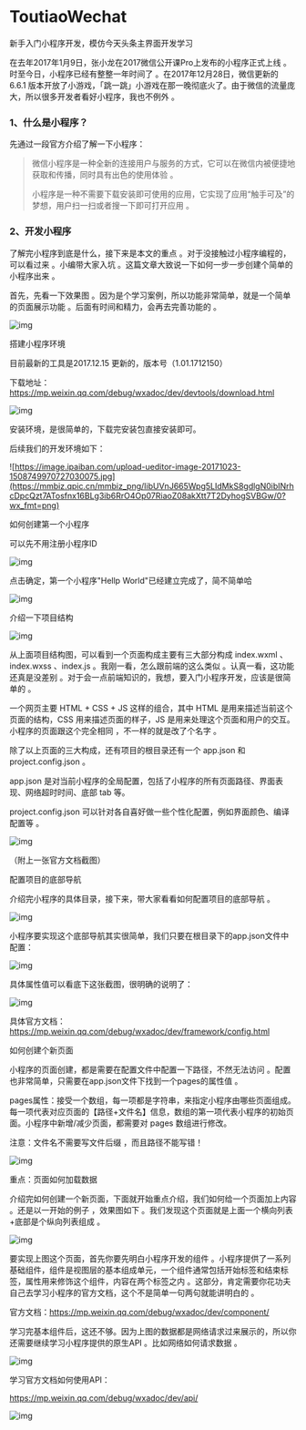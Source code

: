# ToutiaoWechat
新手入门小程序开发，模仿今天头条主界面开发学习



在去年2017年1月9日，张小龙在2017微信公开课Pro上发布的小程序正式上线 。时至今日，小程序已经有整整一年时间了 。在2017年12月28日，微信更新的 6.6.1 版本开放了小游戏，「跳一跳」小游戏在那一晚彻底火了。由于微信的流量庞大，所以很多开发者看好小程序，我也不例外 。

### **1、什么是小程序？**

先通过一段官方介绍了解一下小程序：

> 微信小程序是一种全新的连接用户与服务的方式，它可以在微信内被便捷地获取和传播，同时具有出色的使用体验 。
>
> 小程序是一种不需要下载安装即可使用的应用，它实现了应用“触手可及”的梦想，用户扫一扫或者搜一下即可打开应用 。

### **2、开发小程序**

了解完小程序到底是什么，接下来是本文的重点 。对于没接触过小程序编程的，可以看过来 。小编带大家入坑 。这篇文章大致说一下如何一步一步创建个简单的小程序出来 。

首先，先看一下效果图 。因为是个学习案例，所以功能非常简单，就是一个简单的页面展示功能 。后面有时间和精力，会再去完善功能的 。

![img](https://mmbiz.qpic.cn/mmbiz_gif/IibUVnJ665Wpg5LIdMkS8gdlgN0ibINrhcBZKWiak4epn9NT9FmgeSicgfmZuKWyboJ46u9ticJyktD57cdkl1QHviag/0?wx_fmt=gif)

搭建小程序环境

目前最新的工具是2017.12.15 更新的，版本号（1.01.1712150）

下载地址：https://mp.weixin.qq.com/debug/wxadoc/dev/devtools/download.html

![img](https://mmbiz.qlogo.cn/mmbiz_png/IibUVnJ665Wpg5LIdMkS8gdlgN0ibINrhceZo9AX8NC2tPUgyEjLlamgW8VOVBBpts3pdAjdETUxNYZoVR629tRQ/0?wx_fmt=png)

安装环境，是很简单的，下载完安装包直接安装即可。

后续我们的开发环境如下：

![https://image.ipaiban.com/upload-ueditor-image-20171023-1508749970727030075.jpg](https://mmbiz.qpic.cn/mmbiz_png/IibUVnJ665Wpg5LIdMkS8gdlgN0ibINrhcDpcQzt7ATosfnx16BLg3ib6RrO4Op07RiaoZ08akXtt7T2DyhogSVBGw/0?wx_fmt=png)

如何创建第一个小程序

可以先不用注册小程序ID

![img](https://mmbiz.qlogo.cn/mmbiz_png/IibUVnJ665Wpg5LIdMkS8gdlgN0ibINrhc64KKYIUEd9btVhygdo0MhcThO1wGWd5xqzUx5BSAcPlYGfHYPPNWKw/0?wx_fmt=png)

点击确定，第一个小程序"Hellp World"已经建立完成了，简不简单哈

![img](https://mmbiz.qlogo.cn/mmbiz_png/IibUVnJ665Wpg5LIdMkS8gdlgN0ibINrhcIDvLaR84uLWE59cp7k3SKnwmOBAZXMgickCVh0rV4ibsLbbia5s90EbBg/0?wx_fmt=png)

介绍一下项目结构

![img](https://mmbiz.qlogo.cn/mmbiz_png/IibUVnJ665Wpg5LIdMkS8gdlgN0ibINrhcm0J7jd9ickLNM9KDK4YcWbUKQK081FbMOliaermZ1rSFxLC72gQP9Viaw/0?wx_fmt=png)

从上面项目结构图，可以看到一个页面构成主要有三大部分构成 index.wxml 、index.wxss 、index.js 。我刚一看，怎么跟前端的这么类似 。认真一看，这功能还真是没差别 。对于会一点前端知识的，我想，要入门小程序开发，应该是很简单的 。

一个网页主要 HTML + CSS + JS 这样的组合，其中 HTML 是用来描述当前这个页面的结构，CSS 用来描述页面的样子，JS 是用来处理这个页面和用户的交互。小程序的页面跟这个完全相同 ，不一样的就是改了个名字 。

除了以上页面的三大构成，还有项目的根目录还有一个 app.json 和 project.config.json 。

app.json 是对当前小程序的全局配置，包括了小程序的所有页面路径、界面表现、网络超时时间、底部 tab 等。

project.config.json 可以针对各自喜好做一些个性化配置，例如界面颜色、编译配置等 。

![img](https://mmbiz.qlogo.cn/mmbiz_png/IibUVnJ665Wpg5LIdMkS8gdlgN0ibINrhc4GygwS2M4PshjvTJUVaSOYibfAG54OsR8L9A6d1l4EuydOg1hrRHMicA/0?wx_fmt=png)

（附上一张官方文档截图）

配置项目的底部导航

介绍完小程序的具体目录，接下来，带大家看看如何配置项目的底部导航 。

![img](https://mmbiz.qlogo.cn/mmbiz_png/IibUVnJ665Wpg5LIdMkS8gdlgN0ibINrhcxcPuomE6Dek7ibnYRiceSP8IRx6K29Zza4Eqd56JsxXYV3Xr5CticvbFw/0?wx_fmt=png)

小程序要实现这个底部导航其实很简单，我们只要在根目录下的app.json文件中配置：

![img](https://mmbiz.qlogo.cn/mmbiz_png/IibUVnJ665Wpg5LIdMkS8gdlgN0ibINrhcXBE7QzaZMurzfFibuRsDzIprKQzcwJ5JCKtM2JibLsCWT7ddPialUb6eg/0?wx_fmt=png)

具体属性值可以看底下这张截图，很明确的说明了：

![img](https://mmbiz.qlogo.cn/mmbiz_png/IibUVnJ665Wpg5LIdMkS8gdlgN0ibINrhcy9ZhtIibp4Aa0lBy1hbUG1yenSiabl7xHMhkza1Dh5SicfMFT8RNmBv8Q/0?wx_fmt=png)

具体官方文档：https://mp.weixin.qq.com/debug/wxadoc/dev/framework/config.html

如何创建个新页面

小程序的页面创建，都是需要在配置文件中配置一下路径，不然无法访问 。配置也非常简单，只需要在app.json文件下找到一个pages的属性值 。

pages属性：接受一个数组，每一项都是字符串，来指定小程序由哪些页面组成。每一项代表对应页面的【路径+文件名】信息，数组的第一项代表小程序的初始页面。小程序中新增/减少页面，都需要对 pages 数组进行修改。

注意：文件名不需要写文件后缀 ，而且路径不能写错！

![img](https://mmbiz.qlogo.cn/mmbiz_png/IibUVnJ665Wpg5LIdMkS8gdlgN0ibINrhc6mZZM5GBBTss9x573PMvemoF8icCOs8RgjKa9aDevnlMRVqjuzAEy8w/0?wx_fmt=png)

重点：页面如何加载数据

介绍完如何创建一个新页面，下面就开始重点介绍，我们如何给一个页面加上内容 。还是以一开始的例子 ，效果图如下 。我们发现这个页面就是上面一个横向列表+底部是个纵向列表组成 。

![img](https://mmbiz.qlogo.cn/mmbiz_png/IibUVnJ665Wpg5LIdMkS8gdlgN0ibINrhcGMSu7icOIc6iby9vybuZlbjKAdBoPFyIK1vl9dxzAHcROfj6rS0TltCA/0?wx_fmt=png)

要实现上图这个页面，首先你要先明白小程序开发的组件 。小程序提供了一系列基础组件，组件是视图层的基本组成单元，一个组件通常包括开始标签和结束标签，属性用来修饰这个组件，内容在两个标签之内 。这部分，肯定需要你花功夫自己去学习小程序的官方文档，这个不是简单一句两句就能讲明白的 。

官方文档：https://mp.weixin.qq.com/debug/wxadoc/dev/component/

学习完基本组件后，这还不够。因为上图的数据都是网络请求过来展示的，所以你还需要继续学习小程序提供的原生API 。比如网络如何请求数据 。

![img](https://mmbiz.qlogo.cn/mmbiz_png/IibUVnJ665Wpg5LIdMkS8gdlgN0ibINrhcGAEUzibibGL06ukbKLa3acyNia6bTBGKPlEfSHS1DicSjs8CJSW3MFQjjA/0?wx_fmt=png)

学习官方文档如何使用API：

https://mp.weixin.qq.com/debug/wxadoc/dev/api/



![img](https://mmbiz.qpic.cn/mmbiz_jpg/IibUVnJ665WoZ0u4Nia6lfNkpwM9WGiab49O1cibKib6QLHW2iaF6oXTSIdPCaMjJWDbzfrcTlQeBXiaC0BBRqrEjMVjA/0?wx_fmt=jpeg)
